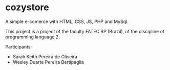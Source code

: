 # cozystore
A simple e-comerce with HTML, CSS, JS, PHP and MySql.

This project is a project of the faculty FATEC RP (Brazil), of the discipline of programming language 2.

Participants:
- Sarah Keith Pereira de Oliveira
- Wesley Duarte Pereira Bertipaglia
